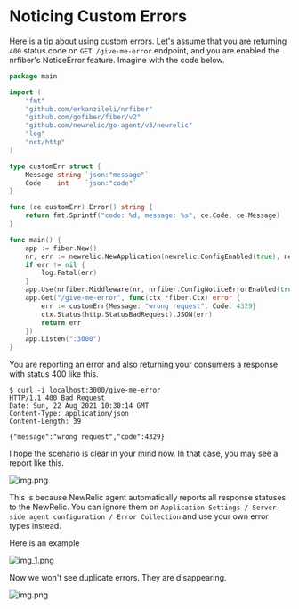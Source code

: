 # Noticing Custom Errors

Here is a tip about using custom errors. Let's assume that you are returning `400` status code on `GET /give-me-error`
endpoint, and you are enabled the nrfiber's NoticeError feature. Imagine with the code below.

```go
package main

import (
	"fmt"
	"github.com/erkanzileli/nrfiber"
	"github.com/gofiber/fiber/v2"
	"github.com/newrelic/go-agent/v3/newrelic"
	"log"
	"net/http"
)

type customErr struct {
	Message string `json:"message"`
	Code    int    `json:"code"`
}

func (ce customErr) Error() string {
	return fmt.Sprintf("code: %d, message: %s", ce.Code, ce.Message)
}

func main() {
	app := fiber.New()
	nr, err := newrelic.NewApplication(newrelic.ConfigEnabled(true), newrelic.ConfigAppName("demo"), newrelic.ConfigLicense("license-key"))
	if err != nil {
		log.Fatal(err)
	}
	app.Use(nrfiber.Middleware(nr, nrfiber.ConfigNoticeErrorEnabled(true), nr.ConfigStatusCodeIgnored([]int{401})))
	app.Get("/give-me-error", func(ctx *fiber.Ctx) error {
		err := customErr{Message: "wrong request", Code: 4329}
		ctx.Status(http.StatusBadRequest).JSON(err)
		return err
	})
	app.Listen(":3000")
}
```

You are reporting an error and also returning your consumers a response with status 400 like this.

```shell
$ curl -i localhost:3000/give-me-error
HTTP/1.1 400 Bad Request
Date: Sun, 22 Aug 2021 10:30:14 GMT
Content-Type: application/json
Content-Length: 39

{"message":"wrong request","code":4329}
```

I hope the scenario is clear in your mind now. In that case, you may see a report like this.

![img.png](new_relic_errors_before_ignore.png)

This is because NewRelic agent automatically reports all response statuses to the NewRelic. You can ignore them
on `Application Settings / Server-side agent configuration / Error Collection` and use your own error types instead.

Here is an example

![img_1.png](newrelic_error_collection_setting.png)

Now we won't see duplicate errors. They are disappearing.

![img.png](new_relic_errors_after_ignore.png)
